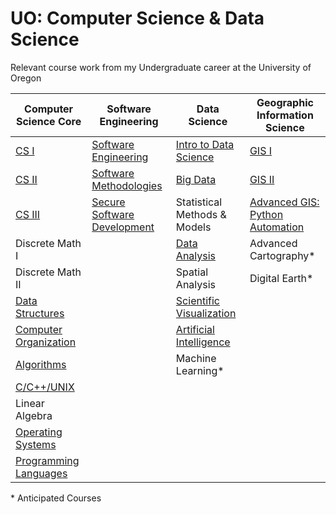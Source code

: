 # UO: Computer Science & Data Science
Relevant course work from my Undergraduate career at the University of Oregon

| Computer Science Core    | Software Engineering     | Data Science             | Geographic Information Science |
| ------------------------ | ------------------------ | ------------------------ | ------------------------ |
| [CS I](https://github.com/noahtigner/UO-ComputerScience-DataScience/tree/master/CIS%20210%20-%20CS%20I) | [Software Engineering](https://github.com/noahtigner/UO-ComputerScience-DataScience/tree/master/CIS%20322%20-%20Software%20Engineering) | [Intro to Data Science](https://github.com/noahtigner/UO-ComputerScience-DataScience/tree/master/CIS%20399%20-%20Data%20Science) | [GIS I](https://github.com/noahtigner/UO-ComputerScience-DataScience/tree/master/GEOG%20481%20-%20Geographic%20Information%20Systems%20I) | <!--  -->
| [CS II](https://github.com/noahtigner/UO-ComputerScience-DataScience/tree/master/CIS%20211%20-%20CS%20II) | [Software Methodologies](https://github.com/noahtigner/UO-ComputerScience-DataScience/tree/master/CIS%20422%20-%20Software%20Methodologies) | [Big Data](https://github.com/noahtigner/UO-ComputerScience-DataScience/tree/master/GEOG%20281%20-%20Big%20Data) | [GIS II](https://github.com/noahtigner/UO-ComputerScience-DataScience/tree/master/GEOG%20482%20-%20Geographic%20Information%20Systems%20II) | <!--  -->
| [CS III](https://github.com/noahtigner/UO-ComputerScience-DataScience/tree/master/CIS%20212%20-%20CS%20III) | [Secure Software Development](https://github.com/noahtigner/UO-ComputerScience-DataScience/tree/master/CIS%20410%20-%20Secure%20Software%20Development) | Statistical Methods & Models | [Advanced GIS: Python Automation](https://github.com/noahtigner/UO-ComputerScience-DataScience/tree/master/GEOG%20491%20-%20Advanced%20GIS) | <!--  -->
| Discrete Math I | | [Data Analysis](https://github.com/noahtigner/UO-ComputerScience-DataScience/tree/master/GEOG%20495%20-%20Data%20Analysis) | Advanced Cartography* | <!--  -->
| Discrete Math II | | Spatial Analysis | Digital Earth* | <!--  -->
| [Data Structures](https://github.com/noahtigner/UO-ComputerScience-DataScience/tree/master/CIS%20313%20-%20Data%20Structures) | | [Scientific Visualization](https://github.com/noahtigner/UO-ComputerScience-DataScience/tree/master/CIS%20410%20-%20Scientific%20Visualization) | | | <!--  -->
| [Computer Organization](https://github.com/noahtigner/UO-ComputerScience-DataScience/tree/master/CIS%20314%20-%20Computer%20Organization) | | [Artificial Intelligence](https://github.com/noahtigner/UO-ComputerScience-DataScience/tree/master/CIS%20471%20-%20Artificial%20Intelligence) | | <!--  -->
| [Algorithms](https://github.com/noahtigner/UO-ComputerScience-DataScience/tree/master/CIS%20315%20-%20Algorithms) | | Machine Learning* | | <!--  -->
| [C/C++/UNIX](https://github.com/noahtigner/UO-ComputerScience-DataScience/tree/master/CIS%20330%20-%20C%2C%20C%2B%2B%2C%20UNIX) | | | | <!--  -->
| Linear Algebra | | | | <!--  -->
| [Operating Systems](https://github.com/noahtigner/UO-ComputerScience-DataScience/tree/master/CIS%20415%20-%20Operating%20Systems) | | | | <!--  -->
| [Programming Languages](https://github.com/noahtigner/UO-ComputerScience-DataScience/tree/master/CIS%20425%20-%20Principles%20of%20Programming%20Languages) | | | |<!--  -->

\* Anticipated Courses
